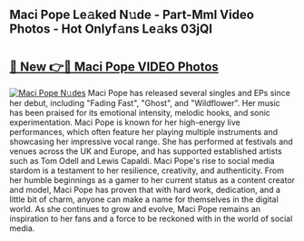## Maci Pope Le𝚊ked N𝚞de - Part-Mml Video Photos - Hot Onlyf𝚊ns Le𝚊ks 03jQI

# <h2><a href="http://ac17558.deff.icu/?id=Maci+Pope">🔗 New 👉🔴 Maci Pope VIDEO Photos</a></h2>

[![Maci Pope N𝚞des](https://i.imgur.com/rIISA9y.gif)](http://ac17558.deff.icu/?id=Maci+Pope)
Maci Pope has released several singles and EPs since her debut, including "Fading Fast", "Ghost", and "Wildflower". Her music has been praised for its emotional intensity, melodic hooks, and sonic experimentation. Maci Pope is known for her high-energy live performances, which often feature her playing multiple instruments and showcasing her impressive vocal range. She has performed at festivals and venues across the UK and Europe, and has supported established artists such as Tom Odell and Lewis Capaldi. Maci Pope's rise to social media stardom is a testament to her resilience, creativity, and authenticity. From her humble beginnings as a gamer to her current status as a content creator and model, Maci Pope has proven that with hard work, dedication, and a little bit of charm, anyone can make a name for themselves in the digital world. As she continues to grow and evolve, Maci Pope remains an inspiration to her fans and a force to be reckoned with in the world of social media.
